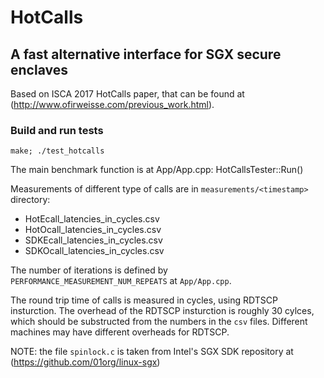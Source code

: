 # HotCalls
## A fast alternative interface for SGX secure enclaves

Based on ISCA 2017 HotCalls paper, that can be found at (http://www.ofirweisse.com/previous_work.html).

### Build and run tests
`make; ./test_hotcalls`

The main benchmark function is at App/App.cpp: HotCallsTester::Run()

Measurements of different type of calls are in `measurements/<timestamp>` directory:

- HotEcall_latencies_in_cycles.csv
- HotOcall_latencies_in_cycles.csv
- SDKEcall_latencies_in_cycles.csv
- SDKOcall_latencies_in_cycles.csv

The number of iterations is defined by `PERFORMANCE_MEASUREMENT_NUM_REPEATS` at `App/App.cpp`.

The round trip time of calls is measured in cycles, using RDTSCP insturction. The overhead of the RDTSCP insturction is roughly 30 cylces, which should be substructed from the numbers in the `csv` files. Different machines may have different overheads for RDTSCP.  

NOTE: the file `spinlock.c` is taken from Intel's SGX SDK repository at (https://github.com/01org/linux-sgx)
